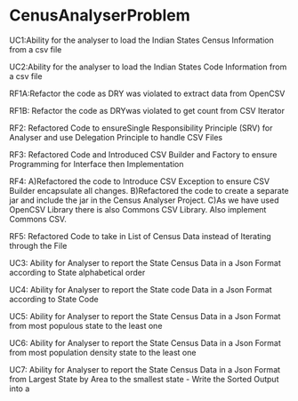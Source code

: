 # CenusAnalyserProblem

UC1:Ability for the analyser to load the Indian States Census Information from a csv file

UC2:Ability for the analyser to load the Indian States Code Information from a csv file

RF1A:Refactor the code as DRY was violated to extract data from OpenCSV

RF1B: Refactor the code as DRYwas violated to get count from CSV Iterator

RF2: Refactored Code to ensureSingle Responsibility Principle (SRV) for Analyser and use Delegation Principle to handle CSV Files

RF3: Refactored Code and Introduced CSV Builder and Factory to ensure Programming for Interface then Implementation

RF4: A)Refactored the code to Introduce CSV Exception to ensure CSV Builder encapsulate all changes. B)Refactored the code to create a separate jar and include the jar in the Census Analyser Project. C)As we have used OpenCSV Library there is also Commons CSV Library. Also implement Commons CSV.

RF5: Refactored Code to take in List of Census Data instead of Iterating through the File

UC3: Ability for Analyser to report the State Census Data in a Json Format according to State alphabetical order

UC4: Ability for Analyser to report the State code Data in a Json Format according to State Code

UC5: Ability for Analyser to report the State Census Data in a Json Format from most populous state to the least one

UC6: Ability for Analyser to report the State Census Data in a Json Format from most population density state to the least one

UC7: Ability for Analyser to report the State Census Data in a Json Format from Largest State by Area to the smallest state - Write the Sorted Output into a


